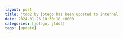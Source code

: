 ```yaml
---
layout: post
title: jtdd2 by jotego has been updated to internal
date: 2024-01-26 10:30:18 +0000
categories: [jotego, jtdd2]
tags: [update]
---
```


